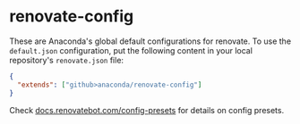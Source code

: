 # renovate-config

These are Anaconda's global default configurations for renovate. To use the `default.json` configuration, put the following content in your local repository's `renovate.json` file:

```json
{
  "extends": ["github>anaconda/renovate-config"]
}
```

Check [docs.renovatebot.com/config-presets](https://docs.renovatebot.com/config-presets/) for details on config presets.